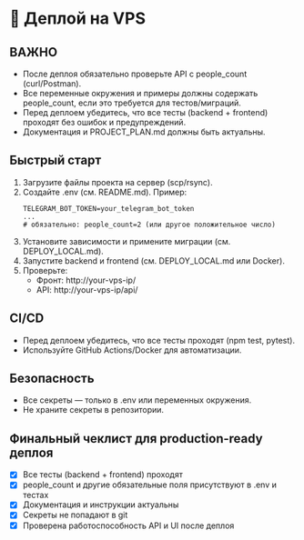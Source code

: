 # 🚀 Деплой на VPS

## ВАЖНО
- После деплоя обязательно проверьте API с people_count (curl/Postman).
- Все переменные окружения и примеры должны содержать people_count, если это требуется для тестов/миграций.
- Перед деплоем убедитесь, что все тесты (backend + frontend) проходят без ошибок и предупреждений.
- Документация и PROJECT_PLAN.md должны быть актуальны.

## Быстрый старт
1. Загрузите файлы проекта на сервер (scp/rsync).
2. Создайте .env (см. README.md). Пример:
   ```env
   TELEGRAM_BOT_TOKEN=your_telegram_bot_token
   ...
   # обязательно: people_count=2 (или другое положительное число)
   ```
3. Установите зависимости и примените миграции (см. DEPLOY_LOCAL.md).
4. Запустите backend и frontend (см. DEPLOY_LOCAL.md или Docker).
5. Проверьте:
   - Фронт: http://your-vps-ip/
   - API: http://your-vps-ip/api/

## CI/CD
- Перед деплоем убедитесь, что все тесты проходят (npm test, pytest).
- Используйте GitHub Actions/Docker для автоматизации.

## Безопасность
- Все секреты — только в .env или переменных окружения.
- Не храните секреты в репозитории.

## Финальный чеклист для production-ready деплоя
- [x] Все тесты (backend + frontend) проходят
- [x] people_count и другие обязательные поля присутствуют в .env и тестах
- [x] Документация и инструкции актуальны
- [x] Секреты не попадают в git
- [x] Проверена работоспособность API и UI после деплоя